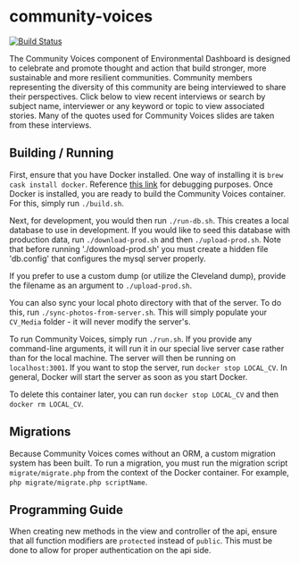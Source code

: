 # community-voices

[![Build Status](https://travis-ci.org/EnvironmentalDashboard/community-voices.svg?branch=master)](https://travis-ci.org/EnvironmentalDashboard/community-voices)

The Community Voices component of Environmental Dashboard is designed to celebrate and promote thought and action that build stronger, more sustainable and more resilient communities. Community members representing the diversity of this community are being interviewed to share their perspectives. Click below to view recent interviews or search by subject name, interviewer or any keyword or topic to view associated stories. Many of the quotes used for Community Voices slides are taken from these interviews.

## Building / Running

First, ensure that you have Docker installed.
One way of installing it is `brew cask install docker`.
Reference [this link](https://stackoverflow.com/a/43365425/2397924) for debugging purposes.
Once Docker is installed, you are ready to build the Community Voices container.
For this, simply run `./build.sh`.

Next, for development, you would then run `./run-db.sh`.
This creates a local database to use in development.
If you would like to seed this database with production data,
run `./download-prod.sh` and then `./upload-prod.sh`. Note that before running './download-prod.sh' you must create a hidden file 'db.config' that configures the mysql server properly.

If you prefer to use a custom dump (or utilize the Cleveland dump),
provide the filename as an argument to `./upload-prod.sh`.

You can also sync your local photo directory with that of the server.
To do this, run `./sync-photos-from-server.sh`.
This will simply populate your `CV_Media` folder - it will never modify the server's.

To run Community Voices, simply run `./run.sh`.
If you provide any command-line arguments, it will run it in our special live server case rather than for the local machine.
The server will then be running on `localhost:3001`.
If you want to stop the server, run `docker stop LOCAL_CV`.
In general, Docker will start the server as soon as you start Docker.

To delete this container later, you can run `docker stop LOCAL_CV` and then
`docker rm LOCAL_CV`.

## Migrations

Because Community Voices comes without an ORM, a custom migration system has been built.
To run a migration, you must run the migration script `migrate/migrate.php` from the context
of the Docker container.
For example, `php migrate/migrate.php scriptName`.

## Programming Guide

When creating new methods in the view and controller of the api, ensure that all function modifiers are `protected` instead of `public`.
This must be done to allow for proper authentication on the api side.
